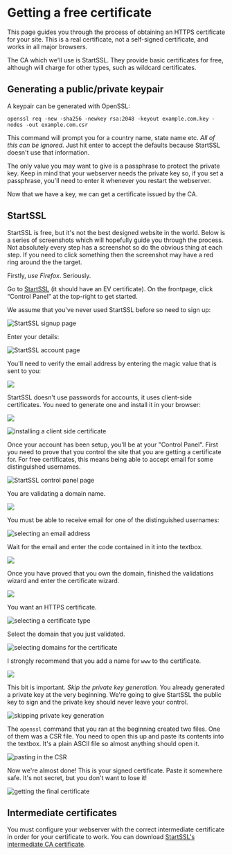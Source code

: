 # Getting a free certificate

This page guides you through the process of obtaining an HTTPS certificate for your site. This is a real certificate, not a self-signed certificate, and works in all major browsers.

The CA which we'll use is StartSSL. They provide basic certificates for free, although will charge for other types, such as wildcard certificates.

## Generating a public/private keypair

A keypair can be generated with OpenSSL:

    openssl req -new -sha256 -newkey rsa:2048 -keyout example.com.key -nodes -out example.com.csr

This command will prompt you for a country name, state name etc. *All of this can be ignored*. Just hit enter to accept the defaults because StartSSL doesn't use that information.

The only value you may want to give is a passphrase to protect the private key. Keep in mind that your webserver needs the private key so, if you set a passphrase, you'll need to enter it whenever you restart the webserver.

Now that we have a key, we can get a certificate issued by the CA.

## StartSSL

StartSSL is free, but it's not the best designed website in the world. Below is a series of screenshots which will hopefully guide you through the process. Not absolutely every step has a screenshot so do the obvious thing at each step. If you need to click something then the screenshot may have a red ring around the the target.

Firstly, *use Firefox*. Seriously.

Go to [StartSSL](https://startssl.com) (it should have an EV certificate). On the frontpage, click &ldquo;Control Panel&rdquo; at the top-right to get started.

We assume that you've never used StartSSL before so need to sign up:

![StartSSL signup page](../../../raw/master/startssl/startssl-signup.png)

Enter your details:

![StartSSL account page](../../../raw/master/startssl/startssl-account.png)

You'll need to verify the email address by entering the magic value that is sent to you:

![](../../../raw/master/startssl/startssl-verify1.png)

StartSSL doesn't use passwords for accounts, it uses client-side certificates. You need to generate one and install it in your browser:

![](../../../raw/master/startssl/startssl-genkey.png)

![installing a client side certificate](../../../raw/master/startssl/startssl-clientsidecert.png)

Once your account has been setup, you'll be at your "Control Panel". First you need to prove that you control the site that you are getting a certificate for. For free certificates, this means being able to accept email for some distinguished usernames.

![StartSSL control panel page](../../../raw/master/startssl/startssl-cp.png)

You are validating a domain name.

![](../../../raw/master/startssl/startssl-valtype.png)

You must be able to receive email for one of the distinguished usernames:

![selecting an email address](../../../raw/master/startssl/startssl-selemail.png)

Wait for the email and enter the code contained in it into the textbox.

![](../../../raw/master/startssl/startssl-code2.png)

Once you have proved that you own the domain, finished the validations wizard and enter the certificate wizard.

![](../../../raw/master/startssl/startssl-valok.png)

You want an HTTPS certificate.

![selecting a certificate type](../../../raw/master/startssl/startssl-certtype.png)

Select the domain that you just validated.

![selecting domains for the certificate](../../../raw/master/startssl/startssl-seldomains.png)

I strongly recommend that you add a name for `www` to the certificate.

![](../../../raw/master/startssl/startssl-adddomains.png)

This bit is important. *Skip the private key generation.* You already generated a private key at the very beginning. We're going to give StartSSL the public key to sign and the private key should never leave your control.

![skipping private key generation](../../../raw/master/startssl/startssl-genprivkey.png)

The `openssl` command that you ran at the beginning created two files. One of them was a CSR file. You need to open this up and paste its contents into the textbox. It's a plain ASCII file so almost anything should open it.

![pasting in the CSR](../../../raw/master/startssl/startssl-csr.png)

Now we're almost done! This is your signed certificate. Paste it somewhere safe. It's not secret, but you don't want to lose it!

![getting the final certificate](../../../raw/master/startssl/startssl-savecert.png)

## Intermediate certificates

You must configure your webserver with the correct intermediate certificate in order for your certificate to work. You can download [StartSSL's intermediate CA certificate](https://www.startssl.com/certs/sub.class1.server.ca.pem).
